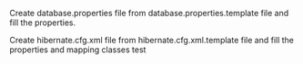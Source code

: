 
Create database.properties file from database.properties.template file and fill the properties.

Create hibernate.cfg.xml file from hibernate.cfg.xml.template file and fill the properties and mapping classes test







